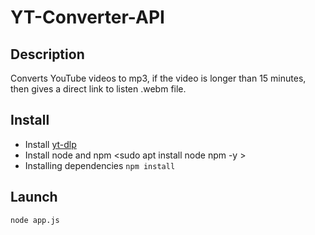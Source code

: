 # YT-Converter-API #

## Description ##

Converts YouTube videos to mp3, if the video is longer than 15 minutes, then gives a direct link to listen .webm file.

## Install ##
+ Install [yt-dlp](https://github.com/yt-dlp/yt-dlp)
+ Install node and npm <sudo apt install node npm -y >
+ Installing dependencies ```npm install```

## Launch ##
```node app.js```
